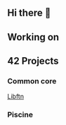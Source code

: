 ## Hi there 👋

## Working on

## 42 Projects

### Common core

[Libftn](https://github.com/blanchetamaury/libft)

### Piscine
<!--
**blanchetamaury/blanchetamaury** is a ✨ _special_ ✨ repository because its `README.md` (this file) appears on your GitHub profile.

Here are some ideas to get you started:

- 🔭 I’m currently working on ...
- 🌱 I’m currently learning ...
- 👯 I’m looking to collaborate on ...
- 🤔 I’m looking for help with ...
- 💬 Ask me about ...
- 📫 How to reach me: ...
- 😄 Pronouns: ...
- ⚡ Fun fact: ...
-->
